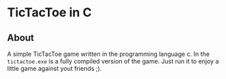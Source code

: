 # TicTacToe in C
## About
A simple TicTacToe game written in the programming language c. In the ```tictactoe.exe``` is a fully compiled version of the game. Just run it to enjoy a little game against yout friends ;).
